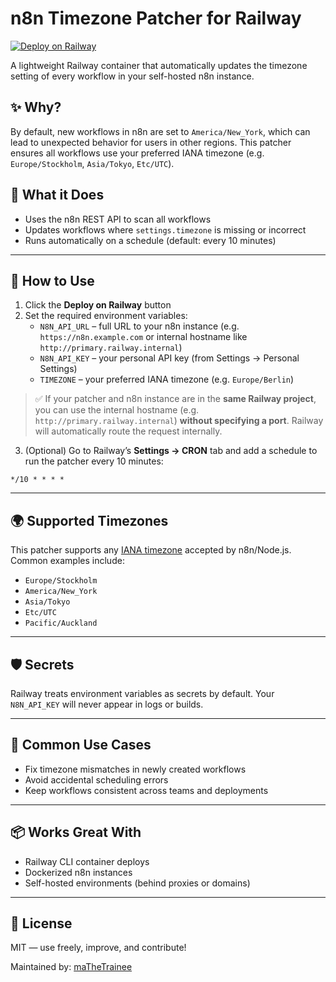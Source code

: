 # n8n Timezone Patcher for Railway

[![Deploy on Railway](https://railway.com/button.svg)](https://railway.com/deploy/5xpV_y?referralCode=LYVezg)

A lightweight Railway container that automatically updates the timezone setting of every workflow in your self-hosted n8n instance.

## ✨ Why?

By default, new workflows in n8n are set to `America/New_York`, which can lead to unexpected behavior for users in other regions. This patcher ensures all workflows use your preferred IANA timezone (e.g. `Europe/Stockholm`, `Asia/Tokyo`, `Etc/UTC`).

## 🔧 What it Does

- Uses the n8n REST API to scan all workflows
- Updates workflows where `settings.timezone` is missing or incorrect
- Runs automatically on a schedule (default: every 10 minutes)

---

## 🚀 How to Use

1. Click the **Deploy on Railway** button
2. Set the required environment variables:
   - `N8N_API_URL` – full URL to your n8n instance (e.g. `https://n8n.example.com` or internal hostname like `http://primary.railway.internal`)
   - `N8N_API_KEY` – your personal API key (from Settings → Personal Settings)
   - `TIMEZONE` – your preferred IANA timezone (e.g. `Europe/Berlin`)

> ✅ If your patcher and n8n instance are in the **same Railway project**, you can use the internal hostname (e.g. `http://primary.railway.internal`) **without specifying a port**. Railway will automatically route the request internally.

3. (Optional) Go to Railway’s **Settings → CRON** tab and add a schedule to run the patcher every 10 minutes:

```cron
*/10 * * * *
```

---

## 🌍 Supported Timezones

This patcher supports any [IANA timezone](https://en.wikipedia.org/wiki/List_of_tz_database_time_zones) accepted by n8n/Node.js. Common examples include:

- `Europe/Stockholm`
- `America/New_York`
- `Asia/Tokyo`
- `Etc/UTC`
- `Pacific/Auckland`

---

## 🛡️ Secrets

Railway treats environment variables as secrets by default. Your `N8N_API_KEY` will never appear in logs or builds.

---

## 🧩 Common Use Cases

- Fix timezone mismatches in newly created workflows
- Avoid accidental scheduling errors
- Keep workflows consistent across teams and deployments

---

## 📦 Works Great With

- Railway CLI container deploys
- Dockerized n8n instances
- Self-hosted environments (behind proxies or domains)

---

## 🪪 License

MIT — use freely, improve, and contribute!

Maintained by: [maTheTrainee](https://github.com/maTheTrainee)
